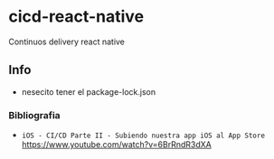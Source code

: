 # cicd-react-native
Continuos delivery react native


## Info

- nesecito tener el package-lock.json

### Bibliografia

- `iOS - CI/CD Parte II - Subiendo nuestra app iOS al App Store` https://www.youtube.com/watch?v=6BrRndR3dXA